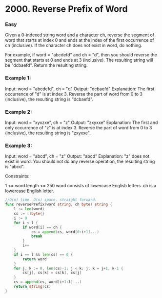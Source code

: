 # 2000. Reverse Prefix of Word

### Easy

Given a 0-indexed string word and a character ch, reverse the segment of word that starts at index 0 and ends at the index of the first occurrence of ch (inclusive). If the character ch does not exist in word, do nothing.

For example, if word = "abcdefd" and ch = "d", then you should reverse the segment that starts at 0 and ends at 3 (inclusive). The resulting string will be "dcbaefd".
Return the resulting string.

### Example 1:

Input: word = "abcdefd", ch = "d"
Output: "dcbaefd"
Explanation: The first occurrence of "d" is at index 3. 
Reverse the part of word from 0 to 3 (inclusive), the resulting string is "dcbaefd".

### Example 2:

Input: word = "xyxzxe", ch = "z"
Output: "zxyxxe"
Explanation: The first and only occurrence of "z" is at index 3.
Reverse the part of word from 0 to 3 (inclusive), the resulting string is "zxyxxe".

### Example 3:

Input: word = "abcd", ch = "z"
Output: "abcd"
Explanation: "z" does not exist in word.
You should not do any reverse operation, the resulting string is "abcd".

Constraints:

1 <= word.length <= 250
word consists of lowercase English letters.
ch is a lowercase English letter.

```go
//O(n) time. O(n) space. straight forward.
func reversePrefix(word string, ch byte) string {
	l := len(word)
	cs := []byte{}
	i := 0
	for i < l {
		if word[i] == ch {
			cs = append(cs, word[0:i+1]...)
			break
		}
		i++
	}
	if i == l && len(cs) == 0 {
		return word
	}
	for j, k := 0, len(cs)-1; j < k; j, k = j+1, k-1 {
		cs[j], cs[k] = cs[k], cs[j]
	}
	cs = append(cs, word[i+1:l]...)
	return string(cs)
}
```